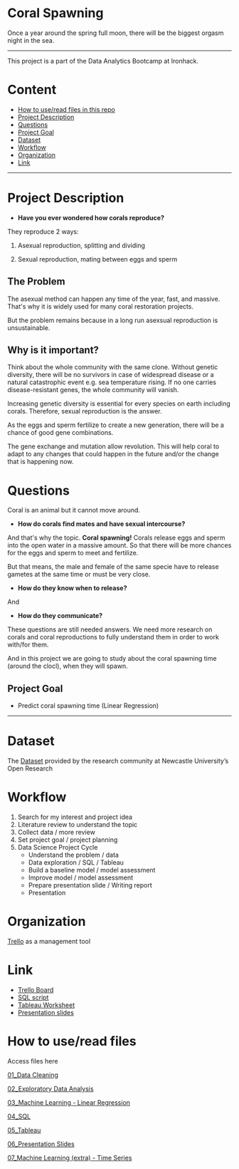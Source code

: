 # Coral Spawning
Once a year around the spring full moon, there will be the biggest orgasm night in the sea. 


---

This project is a part of the Data Analytics Bootcamp at Ironhack. 


# Content
- [How to use/read files in this repo](#how-to-useread-files)
- [Project Description](#project-description)
- [Questions](#questions)
- [Project Goal](#project-goal)
- [Dataset](#dataset)
- [Workflow](#workflow)
- [Organization](#organization)
- [Link](#link)

---

# Project Description
- **Have you ever wondered how corals reproduce?**

They reproduce 2 ways:
1. Asexual reproduction, splitting and dividing

2. Sexual reproduction, mating between eggs and sperm

## The Problem
The asexual method can happen any time of the year, fast, and massive. That's why it is widely used for many coral restoration projects. 

But the problem remains because in a long run asexsual reproduction is unsustainable.

## Why is it important?
Think about the whole community with the same clone. Without genetic diversity, there will be no survivors in case of widespread disease or a natural catastrophic event e.g. sea temperature rising. If no one carries disease-resistant genes, the whole community will vanish.

Increasing genetic diversity is essential for every species on earth including corals. Therefore, sexual reproduction is the answer. 

As the eggs and sperm fertilize to create a new generation, there will be a chance of good gene combinations. 

The gene exchange and mutation allow revolution. This will help coral to adapt to any changes that could happen in the future and/or the change that is happening now.

# Questions
Coral is an animal but it cannot move around. 
- **How do corals find mates and have sexual intercourse?**

And that's why the topic. **Coral spawning!**
Corals release eggs and sperm into the open water in a massive amount. So that there will be more chances for the eggs and sperm to meet and fertilize.

But that means, the male and female of the same specie have to release gametes at the same time or must be very close.


- **How do they know when to release?** 

And 

- **How do they communicate?** 


These questions are still needed answers. We need more research on corals and coral reproductions to fully understand them in order to work with/for them. 

And in this project we are going to study about the coral spawning time (around the clocl), when they will spawn.

## Project Goal
- Predict coral spawning time (Linear Regression)

---

# Dataset
The [Dataset](https://data.ncl.ac.uk/articles/dataset/Coral_Spawning_Database/13082333/1?file=25048202) provided by the research community at Newcastle University’s Open Research

# Workflow
1. Search for my interest and project idea
2. Literature review to understand the topic
3. Collect data / more review
4. Set project goal / project planning
5. Data Science Project Cycle
    - Understand the problem / data
    - Data exploration / SQL / Tableau
    - Build a baseline model / model assessment
    - Improve model / model assessment
    - Prepare presentation slide / Writing report
    - Presentation

# Organization
[Trello](https://trello.com/b/sKsXVqJ7/coralspawning) as a management tool

# Link
- [Trello Board](https://trello.com/b/sKsXVqJ7/coralspawning)
- [SQL script](https://github.com/suphawadeeth/coral-spawning/blob/main/coral_spawning.sql)
- [Tableau Worksheet](https://public.tableau.com/shared/9H39Q2K87?:display_count=n&:origin=viz_share_link)
- [Presentation slides](https://github.com/suphawadeeth/coral-spawning/blob/main/06_presentation_slide/coral_spawning_slides.pdf)

# How to use/read files
Access files here

[01_Data Cleaning](https://github.com/suphawadeeth/coral-spawning/blob/main/01_data_cleaning/data_cleaning.ipynb)

[02_Exploratory Data Analysis](https://github.com/suphawadeeth/coral-spawning/blob/main/02_EDA/exploratory_data_analysis.ipynb)

[03_Machine Learning - Linear Regression](https://github.com/suphawadeeth/coral-spawning/blob/main/03_ML_linear_regression/linear_regression.ipynb)

[04_SQL](https://github.com/suphawadeeth/coral-spawning/blob/main/04_SQL/coral_spawning.sql)

[05_Tableau](https://public.tableau.com/shared/9H39Q2K87?:display_count=n&:origin=viz_share_link)

[06_Presentation Slides](https://github.com/suphawadeeth/coral-spawning/blob/main/06_presentation_slide/coral_spawning_slides.pdf)

[07_Machine Learning (extra) - Time Series](https://github.com/suphawadeeth/coral-spawning/blob/main/07_ML_time_series_(extra)/time_series.ipynb)


